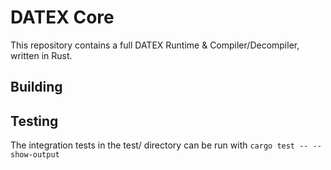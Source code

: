 # DATEX Core

This repository contains a full DATEX Runtime & Compiler/Decompiler, written in Rust.

## Building

## Testing

The integration tests in the test/ directory can be run with `cargo test -- --show-output`